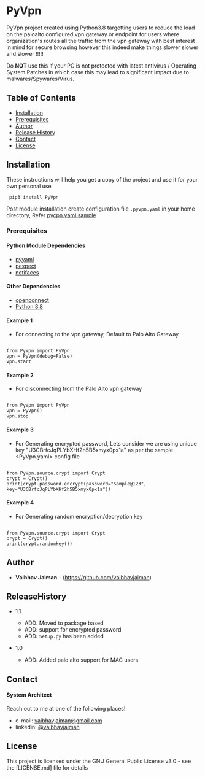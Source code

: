 # PyVpn

PyVpn project created using Python3.8 targetting users to reduce the load on the paloalto configured vpn gateway or endpoint for users where organization's routes all the traffic from the vpn gateway with best interest in mind for secure browsing however this indeed make things slower slower and slower !!!!!

Do **NOT** use this if your PC is not protected with latest antivirus / Operating System Patches in which case this may lead to significant impact due to malwares/Spywares/Virus.

## Table of Contents

- [Installation](#Installation)
- [Prerequisites](#Prerequisites)
- [Author](#contributing)
- [Release History](#ReleaseHistory)
- [Contact](#Contact)
- [License](#license)

## Installation

These instructions will help you get a copy of the project and use it for your own personal use

``` pip3 install PyVpn```

Post module installation create configuration file `.pyvpn.yaml` in your home directory, Refer [pycpn.yaml.sample](https://github.com/vaibhavjaiman/PyVpn/tree/master/docs)

### Prerequisites

#### Python Module Dependencies
   * [pyyaml](https://github.com/yaml/pyyaml)
   * [pexpect](https://pexpect.readthedocs.io)
   * [netifaces](https://github.com/al45tair/netifaces)

#### Other Dependencies
   * [openconnect](https://formulae.brew.sh/formula/openconnect)
   * [Python 3.8](https://www.python.org/downloads/release/python-381/)

#### Example 1
   * For connecting to the vpn gateway, Default to Palo Alto Gateway

```Python3

from PyVpn import PyVpn
vpn = PyVpn(debug=False)
vpn.start
```
#### Example 2
   * For disconnecting from the Palo Alto vpn gateway

```Python3

from PyVpn import PyVpn
vpn = PyVpn()
vpn.stop
```  
#### Example 3

   * For Generating encrypted password, Lets consider we are using unique key "U3CBrfcJqPLYbXHf2h5B5xmyx0px1a" as per the sample <PyVpn.yaml> config file
   
```Python3

from PyVpn.source.crypt import Crypt
crypt = Crypt()
print(crypt.password.encrypt(password="Sample@123", key="U3CBrfcJqPLYbXHf2h5B5xmyx0px1a"))

```

#### Example 4

   * For Generating random encryption/decryption key
   
```Python3

from PyVpn.source.crypt import Crypt
crypt = Crypt()
print(crypt.randomkey())

```
   
## Author

* **Vaibhav Jaiman** - (https://github.com/vaibhavjaiman)

## ReleaseHistory

* 1.1
  * ADD: Moved to package based
  * ADD: support for encrypted password
  * ADD: `Setup.py` has been added
  
* 1.0
  * ADD: Added palo alto support for MAC users

## Contact
#### System Architect

Reach out to me at one of the following places!

* e-mail: vaibhavjaiman@gmail.com
* linkedin: [@vaibhavjaiman](https://www.linkedin.com/in/vaibhavjaiman/)

## License

This project is licensed under the GNU General Public License v3.0 - see the [LICENSE.md] file for details
